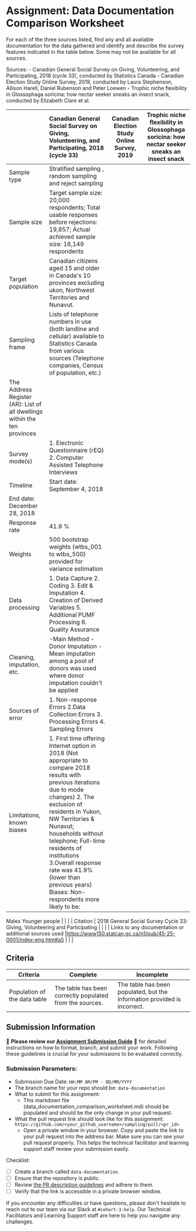 # Assignment: Data Documentation Comparison Worksheet

For each of the three sources listed, find any and all available documentation for the data gathered and identify and describe the survey features indicated in the table below. Some may not be available for all sources.

Sources: - Canadian General Social Survey on Giving, Volunteering, and Participating, 2018 (cycle 33), conducted by Statistics Canada - Canadian Election Study Online Survey, 2019, conducted by Laura Stephenson, Allison Harell, Daniel Rubenson and Peter Loewen - Trophic niche flexibility in Glossophaga soricina: how nectar seeker sneaks an insect snack, conducted by Elizabeth Clare et al.

|                                                       | Canadian General Social Survey on Giving, Volunteering, and Participating, 2018 (cycle 33) | Canadian Election Study Online Survey, 2019 | Trophic niche flexibility in Glossophaga soricina: how nectar seeker sneaks an insect snack |
|----------------|:--------------------|----------------|---------------------|
| Sample type                                           |    Stratified sampling , random sampling and reject sampling                                                                                      |                                             |                                                                                             |
| Sample size                                           |    Target sample size: 20,000 respondents; Total usable responses before rejections: 19,857; Actual achieved sample size: 16,149 respondents                                                                                     |                                             |                                                                                             |
| Target population                                     |    Canadian citizens aged 15 and older in Canada's 10 provinces excluding ukon, Northwest Territories and Nunavut.                                                                               |                                             |                                                                                             |
| Sampling frame                                        |    Lists of telephone numbers in use (both landline and cellular) available to Statistics Canada from various sources (Telephone companies, Census of population, etc.)
The Address Register (AR): List of all dwellings within the ten provinces                                                                                        |                                             |                                                                                             |
| Survey mode(s)                                        |    1. Electronic Questionnaire (rEQ) 2. Computer Assisted Telephone Interviews                                                                                        |                                             |                                                                                             |
| Timeline                                              |    Start date: September 4, 2018
End date: December 28, 2018                                                                                        |                                             |                                                                                             |
| Response rate                                         |    41.9 %                                                                                        |                                             |                                                                                             |
| Weights                                               |    500 bootstrap weights (wtbs_001 to wtbs_500)  provided for variance estimation                                                                                        |                                             |                                                                                             |
| Data processing                                       |    1. Data Capture 2. Coding 3. Edit & Imputation 4. Creation of Derived Variables 5. Additional PUMF Processing 6. Quality Assurance  |                                             |                                                                                             |
| Cleaning, imputation, etc.                            |    -Main Method - Donor Imputation       -Mean imputation among a pool of donors was used where donor imputation couldn't be applied                                                                               |                                             |                                                                                             |
| Sources of error                                      |   1. Non-response Errors 2.Data Collection Errors 3. Processing Errors 4. Sampling Errors                                                                                         |                                             |                                                                                             |
| Limitations, known biases                             |   1. First time offering Internet option in 2018 (Not appropriate to compare 2018 results with previous iterations due to mode changes) 2. The exclusion of residents in Yukon, NW Territories & Nunavut; households without telephone; Full-time residents of institutions 3.Overall response rate was 41.9% (lower than previous years) Biases: Non-respondents more likely to be:

Males
Younger people |                                             |                                                                                             |
| Citation                                              | 2018 General Social Survey
Cycle 33:
Giving, Volunteering and
Participating                                                                                           |                                             |                                                                                             |
| Links to any documentation or additional sources used |https://www150.statcan.gc.ca/n1/pub/45-25-0001/index-eng.htm#a5                                                                                            |                                             |                                                                                             |

## Criteria

|Criteria|Complete|Incomplete|
|--------|----|----|
|Population of the data table|The table has been correctly populated from the sources.|The table has been populated, but the information provided is incorrect.|

## Submission Information

🚨 **Please review our [Assignment Submission Guide](https://github.com/UofT-DSI/onboarding/blob/main/onboarding_documents/submissions.md)** 🚨 for detailed instructions on how to format, branch, and submit your work. Following these guidelines is crucial for your submissions to be evaluated correctly.

### Submission Parameters:
* Submission Due Date: `HH:MM AM/PM - DD/MM/YYYY`
* The branch name for your repo should be: `data-documentation`
* What to submit for this assignment:
     * This markdown file (data_documentation_comparison_worksheet.md) should be populated and should be the only change in your pull request.
* What the pull request link should look like for this assignment: `https://github.com/<your_github_username>/sampling/pull/<pr_id>`
     * Open a private window in your browser. Copy and paste the link to your pull request into the address bar. Make sure you can see your pull request properly. This helps the technical facilitator and learning support staff review your submission easily.

Checklist: 
- [ ] Create a branch called `data-documentation`.
- [ ] Ensure that the repository is public.
- [ ] Review [the PR description guidelines](https://github.com/UofT-DSI/onboarding/blob/main/onboarding_documents/submissions.md#guidelines-for-pull-request-descriptions) and adhere to them.
- [ ] Verify that the link is accessible in a private browser window.

If you encounter any difficulties or have questions, please don't hesitate to reach out to our team via our Slack at `#cohort-3-help`. Our Technical Facilitators and Learning Support staff are here to help you navigate any challenges.
